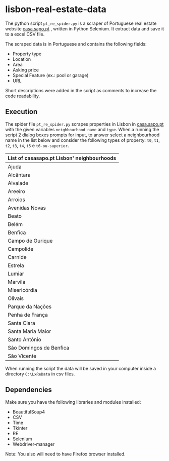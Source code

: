 # lisbon-real-estate-data

The python script ```pt_re_spider.py``` is a scraper of Portuguese real estate website [casa.sapo.pt](https://casa.sapo.pt/) , written in Python Selenium. 
It extract data and save it to a excel CSV file.  

The scraped data is in Portuguese and contains the following fields:
- Property type
-	Location
-	Area
-	Asking price
-	Special Feature (ex.: pool or garage)
-	URL

Short descriptions were added in the script as comments to increase the code readability.

## Execution

The spider file ```pt_re_spider.py``` scrapes properties in Lisbon in [casa.sapo.pt](https://casa.sapo.pt/) with the given variables ```neighbourhood name``` and ```type```.
When a running the script 2 dialog boxes prompts for input, to answer select a neighbourhood name in the list below and consider the following types of property: ```t0```, ```t1```, ```t2```, ```t3```, ```t4```, ```t5``` e ```t6-ou-superior```.

| List of casasapo.pt Lisbon' neighbourhoods |
| ------------- |
| Ajuda |
| Alcântara |
| Alvalade |
| Areeiro |
| Arroios |
| Avenidas Novas |
| Beato |
| Belém |
| Benfica |
| Campo de Ourique |
| Campolide |
| Carnide |
| Estrela |
| Lumiar |
| Marvila |
| Misericórdia |
| Olivais |
| Parque da Nações |
| Penha de França |
| Santa Clara |
| Santa Maria Maior |
| Santo António |
| São Domingos de Benfica |
| São Vicente |

When running the script the data will be saved in your computer inside a directory ```C:\LxReData``` in csv files.

## Dependencies

Make sure you have the following libraries and modules installed:

-	BeautifulSoup4
-	CSV
-	Time
-	Tkinter
-	RE
-	Selenium
-	Webdriver-manager

Note: You also will need to have Firefox browser installed.
